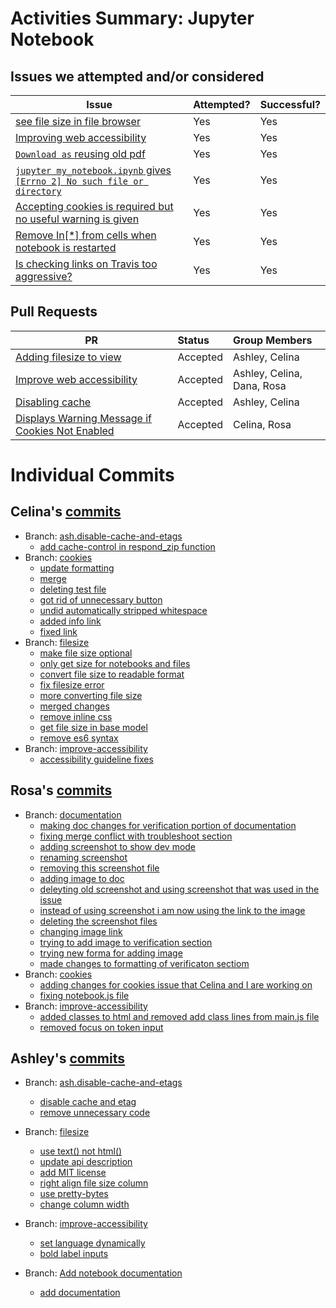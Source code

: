 # Activities Summary: Jupyter Notebook

## Issues we attempted and/or considered
| Issue      | Attempted?   |  Successful? |
| ------------- |:-------------|:-----|
|[see file size in file browser](https://github.com/jupyter/notebook/issues/3521)| Yes| Yes |
|[Improving web accessibility](https://github.com/jupyter/notebook/issues/3471)| Yes | Yes | 
| [`Download as` reusing old pdf](https://github.com/jupyter/notebook/issues/3251) | Yes | Yes |
| [`jupyter my_notebook.ipynb` gives `[Errno 2] No such file or directory`](https://github.com/jupyter/notebook/issues/3396)| Yes | Yes | 
| [Accepting cookies is required but no useful warning is given](https://github.com/jupyter/notebook/issues/2337) | Yes | Yes |
| [Remove In[*] from cells when notebook is restarted](https://github.com/jupyter/notebook/issues/2460)| Yes | Yes | 
| [Is checking links on Travis too aggressive?](https://github.com/nyu-ossd-s18/jupyter-milestones)| Yes | Yes |

## Pull Requests
| PR       | Status          |  Group Members |
| ------------- |:-------------|:-----|
| [Adding filesize to view](https://github.com/jupyter/notebook/pull/3539)| Accepted         |  Ashley, Celina  |
| [Improve web accessibility](https://github.com/jupyter/notebook/pull/3507) | Accepted         |  Ashley, Celina, Dana, Rosa  |
|[Disabling cache](https://github.com/jupyter/notebook/pull/3484) | Accepted         |  Ashley, Celina | 
|[Displays Warning Message if Cookies Not Enabled](https://github.com/jupyter/notebook/pull/3511) | Accepted | Celina, Rosa| 
  
  
  
# Individual Commits

## Celina's [commits](https://github.com/jupyter/notebook/commits?author=ckilcrease)
- Branch: [ash.disable-cache-and-etags](https://github.com/nyu-ossd-s18/notebook/commits/ash.disable-cache-and-etags)
  - [add cache-control in respond_zip function](https://github.com/nyu-ossd-s18/notebook/commit/e56060a67abe98ca16793ab3cfd31b45ba4510ca)
- Branch: [cookies](https://github.com/nyu-ossd-s18/notebook/commits/cookies)
  - [update formatting](https://github.com/nyu-ossd-s18/notebook/commit/de36de41399e89fed97660f4411039e1d4076bf0)
  - [merge](https://github.com/nyu-ossd-s18/notebook/commit/3f1f14d7a79eb8753ae3ffdee0928a615660275b)
  - [deleting test file](https://github.com/nyu-ossd-s18/notebook/commit/adb1302b8f7499179ed942533b9cfacc0a7c0c6d)
  - [got rid of unnecessary button](https://github.com/nyu-ossd-s18/notebook/commit/2cdee92760a5069587cfe70dc96a19ba1c903d56)
  - [undid automatically stripped whitespace](https://github.com/nyu-ossd-s18/notebook/commit/e1d8bbbc0715c1fdf453e405f07054c3fd533f71)
  - [added info link](https://github.com/nyu-ossd-s18/notebook/commit/d73c45147f87399dabe17c41ffe7c901c80435c7)
  - [fixed link](https://github.com/nyu-ossd-s18/notebook/commit/9bc3f998651eabe4906bdf88740716ab41ddc291)
- Branch: [filesize](https://github.com/nyu-ossd-s18/notebook/commits/filesize)
  - [make file size optional](https://github.com/nyu-ossd-s18/notebook/commit/b864f5aaccd702fb296b29107d4dd54f384cb3cc)
  - [only get size for notebooks and files](https://github.com/nyu-ossd-s18/notebook/commit/3315dbd55f5c1ab1a0f96456f9fbb7d6f9238bc6)
  - [convert file size to readable format](https://github.com/nyu-ossd-s18/notebook/commit/42c3c02f9564450ea83f917c1274f0da24ddcfdd)
  - [fix filesize error](https://github.com/nyu-ossd-s18/notebook/commit/d19f97017fe2bfc887d274b5addbd0e550a0e181)
  - [more converting file size](https://github.com/nyu-ossd-s18/notebook/commit/13933f396af2c8a0c5705e434099d8c7d9da085e)
  - [merged changes](https://github.com/nyu-ossd-s18/notebook/commit/8cc9734c77cfcf44146d3b7ad2f987cf1485a3c4)
  - [remove inline css](https://github.com/nyu-ossd-s18/notebook/commit/06214aea0a71ea97ec1f7f8b837cd45e359918c5)
  - [get file size in base model](https://github.com/nyu-ossd-s18/notebook/commit/174e72417493a7eb5ab5db0a9d99df0a4b0acb09)
  - [remove es6 syntax](https://github.com/nyu-ossd-s18/notebook/commit/192e3fe9d8dcbaec470017e024378e7ed084ad1f)
- Branch: [improve-accessibility](https://github.com/nyu-ossd-s18/notebook/commits/improve-accessibility)
  - [accessibility guideline fixes](https://github.com/nyu-ossd-s18/notebook/commit/4f45bdc3dce73fea21d4fcccd545678d6179640e)
  
## Rosa's [commits](https://github.com/jupyter/notebook/commits?author=rosaswaby)
- Branch: [documentation](https://github.com/nyu-ossd-s18/notebook/commits/documentation)
  - [making doc changes for verification portion of documentation](https://github.com/nyu-ossd-s18/notebook/commit/d736b2efd7df402ee3f9d13bc281eb83f02905cb)
  - [fixing merge conflict with troubleshoot section](https://github.com/nyu-ossd-s18/notebook/commit/e2e9c40d2009a7294a64771dac97b55e0d540a0a)
  - [adding screenshot to show dev mode](https://github.com/nyu-ossd-s18/notebook/commit/29447f79c6b4bc524d2f4a099e8253acfc5e833b)
  - [renaming screenshot](https://github.com/nyu-ossd-s18/notebook/commit/98138bb7a3e2e30dc42b89fb658f9c86a1066bf0)
  - [removing this screenshot file](https://github.com/nyu-ossd-s18/notebook/commit/da4c6ffc06c84154e869b71087f6196a9ab7b9e4)
  - [adding image to doc](https://github.com/nyu-ossd-s18/notebook/commit/b21ec3a7c0e9b8e340bdcf1c09d6614a6c07f011)
  - [deleyting old screenshot and using screenshot that was used in the issue](https://github.com/nyu-ossd-s18/notebook/commit/cfca135dd6d708de1f1356927c03a151763528a5)
  - [instead of using screenshot i am now using the link to the image](https://github.com/nyu-ossd-s18/notebook/commit/5b643394537ca19d58568d4427ced43b8984df15)
  - [deleting the screenshot files](https://github.com/nyu-ossd-s18/notebook/commit/8f08ed6c28ab8e1cd6670be411ac1b32ea496a24)
  - [changing image link](https://github.com/nyu-ossd-s18/notebook/commit/64c576a5c0bf947e04bd0951dac274494c61fb43)
  - [trying to add image to verification section](https://github.com/nyu-ossd-s18/notebook/commit/7565b4829ca4905b8e8380924e0903862e6a3380)
  - [trying new forma for adding image](https://github.com/nyu-ossd-s18/notebook/commit/92918060629beaf2b8454fe6302f73a6469d65af)
  - [made changes to formatting of verificaton sectiom](https://github.com/nyu-ossd-s18/notebook/commit/b13a7915e5658925ea4d25436b334ba802326196)
- Branch: [cookies](https://github.com/nyu-ossd-s18/notebook/commits/cookies)
  - [adding changes for cookies issue that Celina and I are working on](https://github.com/nyu-ossd-s18/notebook/commit/d5bc78fdc2aee0115f8d8039f3cd49802dca8da1)
  - [fixing notebook.js file](https://github.com/nyu-ossd-s18/notebook/commit/40558fbcdc97e481d7d9c899c35551c4a098149f)
- Branch: [improve-accessibility](https://github.com/nyu-ossd-s18/notebook/commits/cookies)
  - [added classes to html and removed add class lines from main.js file](https://github.com/nyu-ossd-s18/notebook/commit/72bedfc36d247854567a993bcd897b9f3c4bd483)
  - [removed focus on token input](https://github.com/nyu-ossd-s18/notebook/commit/5361b723191eeb411cfc9dbf007f72ce5dd08b89)

 ## Ashley's [commits](https://github.com/jupyter/notebook/commits?author=ashleytqy)
- Branch: [ash.disable-cache-and-etags](https://github.com/nyu-ossd-s18/notebook/commits/ash.disable-cache-and-etags)
  - [disable cache and etag](https://github.com/jupyter/notebook/pull/3484/commits/7b8894fe5958275e6e5c2348ac40c91c48c49f9c)
  - [remove unnecessary code](https://github.com/jupyter/notebook/pull/3484/commits/3f6bfde0a30d322d80e54fa513bc3ff09923ab86)

- Branch: [filesize](https://github.com/nyu-ossd-s18/notebook/commits/filesize)
  - [use text() not html()](https://github.com/jupyter/notebook/commit/dee58e0a086bde53a661a9c526ff79c2f107e788)
  - [update api description](https://github.com/jupyter/notebook/commit/577cbe52b7369f9db67f0f5ed59eeda2efa4eea9)
  - [add MIT license](https://github.com/jupyter/notebook/commit/dd608ad2bd30207c85ae321dd03093ded008ec58)
  - [right align file size column](https://github.com/jupyter/notebook/commit/d35ac8bc3ac88c63d98538631b4cca79dea05dd2)
  - [use pretty-bytes](https://github.com/jupyter/notebook/commit/2e9ba4a1acb0f8ea329860dac6c98a4a13d65d13)
  - [change column width](https://github.com/jupyter/notebook/commit/abe05dea420f2cce107c4f8c13d38f122161590d)
  
- Branch: [improve-accessibility](https://github.com/nyu-ossd-s18/notebook/commits/improve-accessibility)
  - [set language dynamically](https://github.com/jupyter/notebook/commit/6b7983866b3e79c8131bd452a0a37c53ae8cb686)
  - [bold label inputs](https://github.com/jupyter/notebook/commit/f839d72b1f159f7c4f31d5d0266d2f882c45824e)
    
- Branch: [Add notebook documentation](https://github.com/nyu-ossd-s18/jupyter/tree/add-notebook-documentation)
  - [add documentation](https://github.com/jupyter/jupyter/pull/332/commits/565df0c2c0b567f8d38b747537eeb1fbd1070f98)
